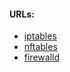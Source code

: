 #### URLs:
- [iptables](https://www.frozentux.net/iptables-tutorial/iptables-tutorial.html)
- [nftables](https://wiki.nftables.org/wiki-nftables/index.php/Main_Page)
- [firewalld](https://firewalld.org/documentation/)

